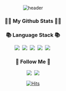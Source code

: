 <div align="center">
  
![header](https://capsule-render.vercel.app/api?type=slice&color=gradient&height=160&section=header&text=Hello%20there!&fontAlign=50&fontAlignY=70&fontSize=90&fontColor=000000)
  
<h3 align="center">👩‍💻 My Github Stats 👩‍💻</h3>


<h3 align="center">📚 Language Stack 📚</h3>
  
<p align="center">
  <img src="https://img.shields.io/badge/Python-3766AB?style=flat-square&logo=Python&logoColor=white"/></a>&nbsp 
  <img src="https://img.shields.io/badge/C-A8B9CC?style=flat-square&logo=C&logoColor=white"/></a>&nbsp 
  <img src="https://img.shields.io/badge/C++-00599C?style=flat-square&logo=C%2B%2B&logoColor=white"/></a>&nbsp 
  <img src="https://img.shields.io/badge/Java-007396?style=flat-square&logo=Java&logoColor=white"/></a>&nbsp
  <img src="https://img.shields.io/badge/Mysql-E6B91E?style=flat-square&logo=MySql&logoColor=white"/></a>&nbsp

<h3 align="center">🌈 Follow Me 🌈</h3>

<p align="center">
  <a href="https://www.instagram.com/hye_inisfree/"><img src="https://img.shields.io/badge/Instagram-E4405F?style=flat-square&logo=Instagram&logoColor=white&link=https://www.instagram.com/h_y_hoon/"/></a>&nbsp
  <a href="mailto:kimhyein7110@gmail.com"><img src="https://img.shields.io/badge/Gmail-d14836?style=flat-square&logo=Gmail&logoColor=white&link=yanghoonham@gmail.com"/></a>
</p> 

[![Hits](https://hits.seeyoufarm.com/api/count/incr/badge.svg?url=https%3A%2F%2Fgithub.com%2FH-y-hoon&count_bg=%2370DD1E&title_bg=%2312CBE3&icon=twoo.svg&icon_color=%23FFC900&title=hits&edge_flat=false)](https://github.com/H-y-hoon)  

</div>
